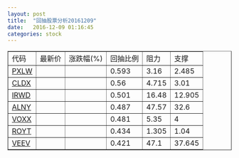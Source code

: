 ```yaml
---
layout: post
title:  "回抽股票分析20161209"
date:   2016-12-09 01:16:45
categories: stock
---
```

<script type="text/javascript">
var stockList = []
stockList.push('gb_pxlw');
stockList.push('gb_cldx');
stockList.push('gb_irwd');
stockList.push('gb_alny');
stockList.push('gb_voxx');
stockList.push('gb_royt');
stockList.push('gb_veev');
</script>
<table border="1">
 <tr>
 <td>代码</td>
 <td>最新价</td>
 <td>涨跌幅(%)</td>
 <td>回抽比例</td>
 <td>阻力</td>
 <td>支撑</td>
</tr>
  <tr id="pxlw">
  <td><a href="http://stock.finance.sina.com.cn/usstock/quotes/PXLW.html" target="_blank">PXLW</a></td><td></td><td></td><td>0.593</td><td>3.16</td><td>2.485</td></tr>
  <tr id="cldx">
  <td><a href="http://stock.finance.sina.com.cn/usstock/quotes/CLDX.html" target="_blank">CLDX</a></td><td></td><td></td><td>0.56</td><td>4.715</td><td>3.01</td></tr>
  <tr id="irwd">
  <td><a href="http://stock.finance.sina.com.cn/usstock/quotes/IRWD.html" target="_blank">IRWD</a></td><td></td><td></td><td>0.501</td><td>16.48</td><td>12.905</td></tr>
  <tr id="alny">
  <td><a href="http://stock.finance.sina.com.cn/usstock/quotes/ALNY.html" target="_blank">ALNY</a></td><td></td><td></td><td>0.487</td><td>47.57</td><td>32.6</td></tr>
  <tr id="voxx">
  <td><a href="http://stock.finance.sina.com.cn/usstock/quotes/VOXX.html" target="_blank">VOXX</a></td><td></td><td></td><td>0.481</td><td>5.35</td><td>4</td></tr>
  <tr id="royt">
  <td><a href="http://stock.finance.sina.com.cn/usstock/quotes/ROYT.html" target="_blank">ROYT</a></td><td></td><td></td><td>0.434</td><td>1.305</td><td>1.04</td></tr>
  <tr id="veev">
  <td><a href="http://stock.finance.sina.com.cn/usstock/quotes/VEEV.html" target="_blank">VEEV</a></td><td></td><td></td><td>0.421</td><td>47.1</td><td>37.645</td></tr>
</table>
